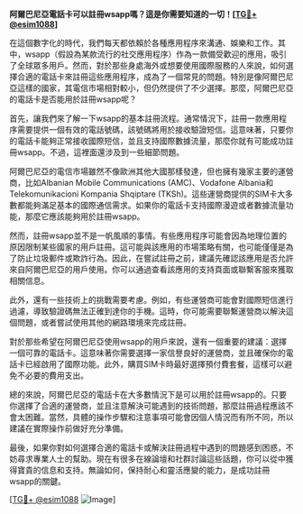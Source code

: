 **阿爾巴尼亞電話卡可以註冊wsapp嗎？這是你需要知道的一切！[[TG💪+ @esim1088](https://t.me/s/esim1088)]**

在這個數字化的時代，我們每天都依賴於各種應用程序來溝通、娛樂和工作。其中，wsapp（假設為某款流行的社交應用程序）作為一款備受歡迎的應用，吸引了全球眾多用戶。然而，對於那些身處海外或想要使用國際服務的人來說，如何選擇合適的電話卡來註冊這些應用程序，成為了一個常見的問題。特別是像阿爾巴尼亞這樣的國家，其電信市場相對較小，但仍然提供了不少選擇。那麼，阿爾巴尼亞的電話卡是否能用於註冊wsapp呢？

首先，讓我們來了解一下wsapp的基本註冊流程。通常情況下，註冊一款應用程序需要提供一個有效的電話號碼，該號碼將用於接收驗證短信。這意味著，只要你的電話卡能夠正常接收國際短信，並且支持國際數據流量，那麼你就有可能成功註冊wsapp。不過，這裡面還涉及到一些細節問題。

阿爾巴尼亞的電信市場雖然不像歐洲其他大國那樣發達，但也擁有幾家主要的運營商，比如Albanian Mobile Communications (AMC)、Vodafone Albania和Telekomunikacioni Kompania Shqiptare (TKSh)。這些運營商提供的SIM卡大多數都能夠滿足基本的國際通信需求。如果你的電話卡支持國際漫遊或者數據流量功能，那麼它應該能夠用於註冊wsapp。

然而，註冊wsapp並不是一帆風順的事情。有些應用程序可能會因為地理位置的原因限制某些國家的用戶註冊。這可能與該應用的市場策略有關，也可能僅僅是為了防止垃圾郵件或欺詐行為。因此，在嘗試註冊之前，建議先確認該應用是否允許來自阿爾巴尼亞的用戶使用。你可以通過查看該應用的支持頁面或聯繫客服來獲取相關信息。

此外，還有一些技術上的挑戰需要考慮。例如，有些運營商可能會對國際短信進行過濾，導致驗證碼無法正確到達你的手機。這時，你可能需要聯繫運營商以解決這個問題，或者嘗試使用其他的網路環境來完成註冊。

對於那些希望在阿爾巴尼亞使用wsapp的用戶來說，還有一個重要的建議：選擇一個可靠的電話卡。這意味著你需要選擇一家信譽良好的運營商，並且確保你的電話卡已經啟用了國際功能。此外，購買SIM卡時最好選擇預付費套餐，這樣可以避免不必要的費用支出。

總的來說，阿爾巴尼亞的電話卡在大多數情況下是可以用於註冊wsapp的。只要你選擇了合適的運營商，並且注意解決可能遇到的技術問題，那麼註冊過程應該不會太困難。當然，具體的操作步驟和注意事項可能會因個人情況而有所不同，所以建議在實際操作前做好充分準備。

最後，如果你對如何選擇合適的電話卡或解決註冊過程中遇到的問題感到困惑，不妨尋求專業人士的幫助。現在有很多在線論壇和社群討論這些話題，你可以從中獲得寶貴的信息和支持。無論如何，保持耐心和靈活應變的能力，是成功註冊wsapp的關鍵。

[[TG💪+ @esim1088](https://t.me/s/esim1088) ![Image](https://i.postimg.cc/4NQfJmqS/Snipaste-2025-05-13-00-14-12.png)]